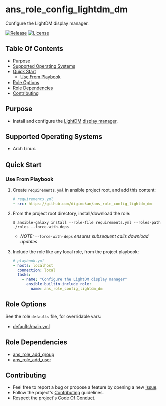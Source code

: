 # ans_role_config_lightdm_dm

Configure the LightDM display manager.

[![Release](https://img.shields.io/github/release/digimokan/ans_role_config_lightdm_dm.svg?label=release)](https://github.com/digimokan/ans_role_config_lightdm_dm/releases/latest "Latest Release Notes")
[![License](https://img.shields.io/badge/license-MIT-blue.svg?label=license)](LICENSE.md "Project License")

## Table Of Contents

* [Purpose](#purpose)
* [Supported Operating Systems](#supported-operating-systems)
* [Quick Start](#quick-start)
    * [Use From Playbook](#use-from-playbook)
* [Role Options](#role-options)
* [Role Dependencies](#role-dependencies)
* [Contributing](#contributing)

## Purpose

* Install and configure the [LightDM](https://github.com/canonical/lightdm)
  [display manager](https://wiki.archlinux.org/index.php/Display_manager).

## Supported Operating Systems

* Arch Linux.

## Quick Start

### Use From Playbook

1. Create `requirements.yml` in ansible project root, and add this content:

   ```yaml
   # requirements.yml
   - src: https://github.com/digimokan/ans_role_config_lightdm_dm
   ```

2. From the project root directory, install/download the role:

   ```shell
   $ ansible-galaxy install --role-file requirements.yml --roles-path ./roles --force-with-deps
   ```

   * _NOTE:_ `--force-with-deps` _ensures subsequent calls download updates_

3. Include the role like any local role, from the project playbook:

   ```yaml
   # playbook.yml
   - hosts: localhost
     connection: local
     tasks:
       - name: "Configure the LightDM display manager"
         ansible.builtin.include_role:
           name: ans_role_config_lightdm_dm
   ```

## Role Options

See the role `defaults` file, for overridable vars:

  * [defaults/main.yml](../defaults/main.yml)

## Role Dependencies

* [ans_role_add_group](https://github.com/digimokan/ans_role_add_group)
* [ans_role_add_user](https://github.com/digimokan/ans_role_add_user)

## Contributing

* Feel free to report a bug or propose a feature by opening a new
  [Issue](https://github.com/digimokan/ans_role_config_lightdm_dm/issues).
* Follow the project's [Contributing](CONTRIBUTING.md) guidelines.
* Respect the project's [Code Of Conduct](CODE_OF_CONDUCT.md).

